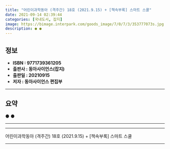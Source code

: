 ```yaml
---
title: "어린이과학동아 (격주간) 18호 (2021.9.15) + [책속부록] 스마트 스쿨"
date: 2021-09-14 02:39:44
categories: [국내도서, 잡지]
image: https://bimage.interpark.com/goods_image/7/0/7/3/353777073s.jpg
description: ● ●
---
```


## **정보**

- **ISBN : 9771739361205**
- **출판사 : 동아사이언스(잡지)**
- **출판일 : 20210915**
- **저자 : 동아사이언스 편집부**

------



## **요약**

●  ●  

------



------


어린이과학동아 (격주간) 18호 (2021.9.15) + [책속부록] 스마트 스쿨 

------


